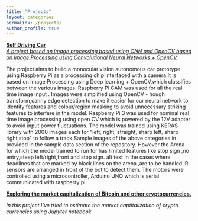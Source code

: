 ```yaml
---
title: "Projects"
layout: categories
permalink: /projects/
author_profile: true
---
```

<b><u>Self Driving Car</u></b><br>
<i><u>A project based on image processing based using CNN and OpenCV based on Image Processing using Convolutional Neural Networks + OpenCV.</u></i>

The project aims to build a monocular vision autonomous car prototype using Raspberry Pi as a processing chip interfaced with a camera.It is based on Image Processing using Deep learning + OpenCV,which classifies between the various images. Raspberry Pi CAM was used for all the real time image input . Images were simplified using OpenCV - hough transform,canny edge detection to make it easier for our neural network to identify features and colour/region masking to avoid unnecessary striking features to interfere in the model. Raspberry Pi 3 was used for nominal real time image processing using open CV which is powered by the 12V adapter to avoid input power fluctuations. The model was trained using KERAS library with 2000 images each for "left, right, straight, sharp left, sharp right,stop" to follow a track.Sample images of the above categories in provided in the sample data section of the repository. However the Arena for which the model trained to run for has limited features like stop sign ,no entry,steep left/right,front and stop sign. alt text In the cases where deadlines that are marked by black lines on the arena ,are to be handled IR sensors are arranged in front of the bot to detect them. The motors were controlled using a microcontroller, Arduino UNO which is serial communicated with raspberry pi.

<b><u>Exploring the market capitalization of Bitcoin and other cryptocurrencies.</u></b><br>
 
<i> In this project I've tried to estimate the market captitalization of crypto currencies using Jupyter notebook</i>
